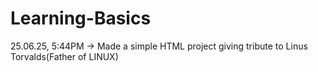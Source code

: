 # Learning-Basics

25.06.25, 5:44PM
-> Made a simple HTML project giving tribute to Linus Torvalds(Father of LINUX)
